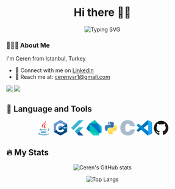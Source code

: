 <h1 align="center">Hi there 👋🏻</h1>

<p align="center">
  <img src="https://readme-typing-svg.herokuapp.com?size=22&duration=4000&color=58A6FF&center=true&vCenter=true&lines=Flutter+%26+Dart+Developer;Java+%26+Python+Learner;Passionate+about+AI+%26+Mobile+Apps" alt="Typing SVG" />
</p>

### 👩🏼‍💻 About Me

I'm Ceren from Istanbul, Turkey   

- 💼 Connect with me on [LinkedIn](https://www.linkedin.com/in/ceren-yasar/)  
- 📧 Reach me at: [cerenysr1@gmail.com](mailto:cerenysr1@gmail.com)  

<p align="left">
  <a href="https://www.linkedin.com/in/ceren-yasar/">
    <img src="https://img.shields.io/badge/LinkedIn-blue?logo=linkedin&logoColor=white" />
  </a>
  <a href="mailto:cerenysr1@gmail.com">
    <img src="https://img.shields.io/badge/Gmail-D14836?logo=gmail&logoColor=white" />
  </a>
</p>

## 🔨 Language and Tools
<p align="center">
  <img src="https://raw.githubusercontent.com/devicons/devicon/master/icons/java/java-original.svg" alt="java" width="40" height="40"/>
  <img src="https://raw.githubusercontent.com/devicons/devicon/master/icons/cplusplus/cplusplus-original.svg" alt="c++" width="40" height="40"/>
  <img src="https://raw.githubusercontent.com/devicons/devicon/master/icons/flutter/flutter-original.svg" alt="flutter" width="40" height="40"/>
  <img src="https://raw.githubusercontent.com/devicons/devicon/master/icons/dart/dart-original.svg" alt="dart" width="40" height="40"/>
  <img src="https://raw.githubusercontent.com/devicons/devicon/master/icons/python/python-original.svg" alt="python" width="40" height="40"/>
  <img src="https://raw.githubusercontent.com/devicons/devicon/master/icons/c/c-original.svg" alt="c" width="40" height="40"/>
  <img src="https://raw.githubusercontent.com/devicons/devicon/master/icons/vscode/vscode-original.svg" alt="vscode" width="40" height="40"/>
  <img src="https://raw.githubusercontent.com/devicons/devicon/master/icons/github/github-original.svg" alt="github" width="40" height="40"/>
</p>

## 🔥 My Stats
<p align="center">
  <img src="https://github-readme-stats.vercel.app/api?username=cerenyasarr&show_icons=true&theme=dark" alt="Ceren's GitHub stats"/>
</p>

<p align="center">
  <img src="https://github-readme-stats.vercel.app/api/top-langs/?username=cerenyasarr&layout=compact&theme=dark" alt="Top Langs"/>
</p>
